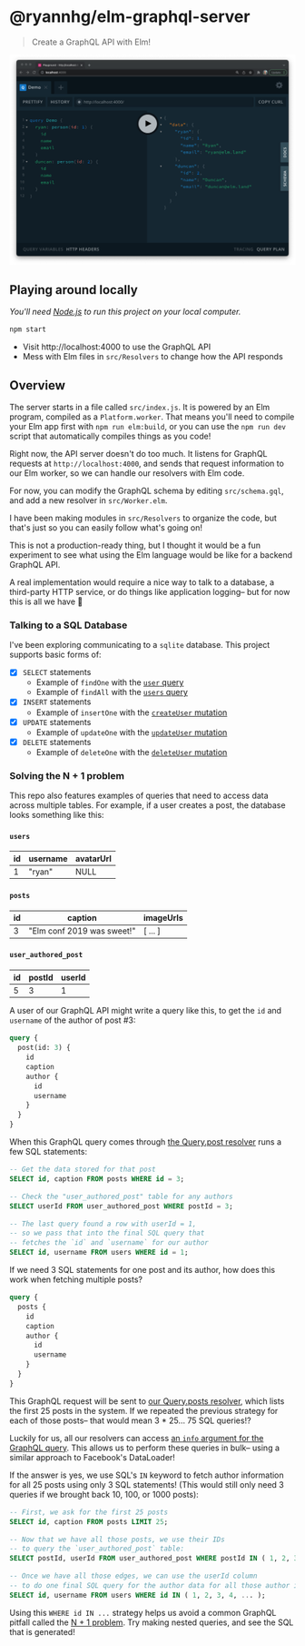 # @ryannhg/elm-graphql-server
> Create a GraphQL API with Elm!

![A screenshot of a demo query in the GraphQL playground](./screenshot.png)

## Playing around locally

_You'll need [Node.js](https://nodejs.org) to run this project on your local computer._

```bash
npm start
```

- Visit http://localhost:4000 to use the GraphQL API
- Mess with Elm files in `src/Resolvers` to change how the API responds

## Overview

The server starts in a file called `src/index.js`. It is powered by an Elm program, compiled
as a `Platform.worker`. That means you'll need to compile your Elm app first with `npm run elm:build`, or you can use the `npm run dev` script that automatically compiles things as you code!

Right now, the API server doesn't do too much. It listens for GraphQL requests at `http://localhost:4000`, and sends that request information to our Elm worker, so we can handle our resolvers with Elm code.

For now, you can modify the GraphQL schema by editing `src/schema.gql`, and add a new resolver in `src/Worker.elm`.

I have been making modules in `src/Resolvers` to organize the code, but that's just so you can easily follow what's going on!

This is not a production-ready thing, but I thought it would be a fun experiment to see what using the Elm language would be like for a backend GraphQL API.

A real implementation would require a nice way to talk to a database, a third-party HTTP service, or do things like application logging– but for now this is all we have 🙂

### Talking to a SQL Database

I've been exploring communicating to a `sqlite` database. This project supports basic forms of:

- [x] `SELECT` statements
  - Example of `findOne` with the [`user` query](./src/Resolvers/Query/User.elm)
  - Example of `findAll` with the [`users` query](./src/Resolvers/Query/Users.elm)
- [x] `INSERT` statements
  - Example of `insertOne` with the [`createUser` mutation](./src/Resolvers/Mutation/CreateUser.elm)
- [x] `UPDATE` statements
  - Example of `updateOne` with the [`updateUser` mutation](./src/Resolvers/Mutation/UpdateUser.elm)
- [x] `DELETE` statements
  - Example of `deleteOne` with the [`deleteUser` mutation](./src/Resolvers/Mutation/DeleteUser.elm)

### Solving the N + 1 problem

This repo also features examples of queries that need to access data across multiple tables. For example, if a user creates a post, the database looks something like this:

#### `users`

id | username | avatarUrl
--- | --- | ---
1 | "ryan" | NULL

#### `posts`

id | caption | imageUrls
--- | --- | ---
3 | "Elm conf 2019 was sweet!" | [ ... ]


#### `user_authored_post`

id | postId | userId
--- | --- | ---
5 | 3 | 1

A user of our GraphQL API might write a query like this, to get the `id` and `username` of the author of post #3:

```graphql
query {
  post(id: 3) {
    id
    caption
    author {
      id
      username
    }
  }
}
```

When this GraphQL query comes through [the Query.post resolver](./src/Resolvers/Query/Post.elm) runs a few SQL statements:

```sql
-- Get the data stored for that post
SELECT id, caption FROM posts WHERE id = 3;
```

```sql
-- Check the "user_authored_post" table for any authors
SELECT userId FROM user_authored_post WHERE postId = 3;
```

```sql
-- The last query found a row with userId = 1,
-- so we pass that into the final SQL query that
-- fetches the `id` and `username` for our author
SELECT id, username FROM users WHERE id = 1;
```

If we need 3 SQL statements for one post and its author, how does this work when fetching multiple posts?

```graphql
query {
  posts {
    id
    caption
    author {
      id
      username
    }
  }
}
```

This GraphQL request will be sent to [our Query.posts resolver](./src/Resolvers/Query/Posts.elm), which lists the first 25 posts in the system. If we repeated the previous strategy for each of those posts– that would mean 3 * 25... 75 SQL queries!?

Luckily for us, all our resolvers can access [an `info` argument for the GraphQL query](https://graphql.org/learn/execution/#root-fields-resolvers). This allows us to perform these queries in bulk– using a similar approach to Facebook's DataLoader! 

If the answer is yes, we use SQL's `IN` keyword to fetch author information for all 25 posts using only 3 SQL statements! (This would still only need 3 queries if we brought back 10, 100, or 1000 posts):

```sql
-- First, we ask for the first 25 posts
SELECT id, caption FROM posts LIMIT 25;
```

```sql
-- Now that we have all those posts, we use their IDs 
-- to query the `user_authored_post` table:
SELECT postId, userId FROM user_authored_post WHERE postId IN ( 1, 2, 3, ... 25 );
```

```sql
-- Once we have all those edges, we can use the userId column
-- to do one final SQL query for the author data for all those author ids
SELECT id, username FROM users WHERE id IN ( 1, 2, 3, 4, ... );
```

Using this `WHERE id IN ...` strategy helps us avoid a common GraphQL pitfall called the [N + 1 problem](https://www.youtube.com/watch?v=ld2_AS4l19g). Try making nested queries, and see the SQL that is generated!
